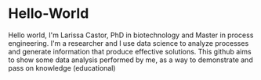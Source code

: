 # Hello-World
Hello world, 
I'm Larissa Castor, PhD in biotechnology and Master in process engineering. I'm a researcher and I use data science to analyze processes and generate information that produce effective solutions.
This github aims to show some data analysis performed by me, as a way to demonstrate and pass on knowledge (educational)

